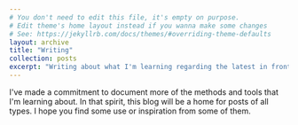 ```yaml
---
# You don't need to edit this file, it's empty on purpose.
# Edit theme's home layout instead if you wanna make some changes
# See: https://jekyllrb.com/docs/themes/#overriding-theme-defaults
layout: archive
title: "Writing"
collection: posts
excerpt: "Writing about what I'm learning regarding the latest in front-end development, javascript, and other musings about life."
---
```


I've made a commitment to document more of the methods and tools that I'm learning about. In that spirit, this blog will be a home for posts of all types. I hope you find some use or inspiration from some of them.